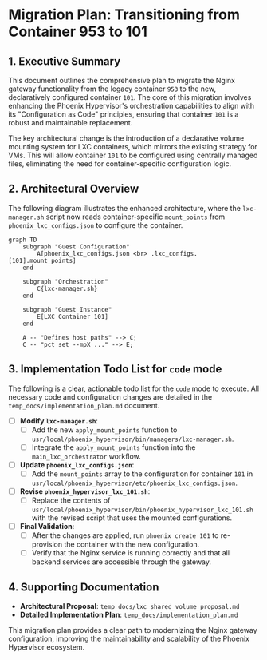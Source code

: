 # Migration Plan: Transitioning from Container 953 to 101

## 1. Executive Summary

This document outlines the comprehensive plan to migrate the Nginx gateway functionality from the legacy container `953` to the new, declaratively configured container `101`. The core of this migration involves enhancing the Phoenix Hypervisor's orchestration capabilities to align with its "Configuration as Code" principles, ensuring that container `101` is a robust and maintainable replacement.

The key architectural change is the introduction of a declarative volume mounting system for LXC containers, which mirrors the existing strategy for VMs. This will allow container `101` to be configured using centrally managed files, eliminating the need for container-specific configuration logic.

## 2. Architectural Overview

The following diagram illustrates the enhanced architecture, where the `lxc-manager.sh` script now reads container-specific `mount_points` from `phoenix_lxc_configs.json` to configure the container.

```mermaid
graph TD
    subgraph "Guest Configuration"
        A[phoenix_lxc_configs.json <br> .lxc_configs.[101].mount_points]
    end

    subgraph "Orchestration"
        C{lxc-manager.sh}
    end

    subgraph "Guest Instance"
        E[LXC Container 101]
    end

    A -- "Defines host paths" --> C;
    C -- "pct set --mpX ..." --> E;
```

## 3. Implementation Todo List for `code` mode

The following is a clear, actionable todo list for the `code` mode to execute. All necessary code and configuration changes are detailed in the `temp_docs/implementation_plan.md` document.

- [ ] **Modify `lxc-manager.sh`**:
    - [ ] Add the new `apply_mount_points` function to `usr/local/phoenix_hypervisor/bin/managers/lxc-manager.sh`.
    - [ ] Integrate the `apply_mount_points` function into the `main_lxc_orchestrator` workflow.

- [ ] **Update `phoenix_lxc_configs.json`**:
    - [ ] Add the `mount_points` array to the configuration for container `101` in `usr/local/phoenix_hypervisor/etc/phoenix_lxc_configs.json`.

- [ ] **Revise `phoenix_hypervisor_lxc_101.sh`**:
    - [ ] Replace the contents of `usr/local/phoenix_hypervisor/bin/phoenix_hypervisor_lxc_101.sh` with the revised script that uses the mounted configurations.

- [ ] **Final Validation**:
    - [ ] After the changes are applied, run `phoenix create 101` to re-provision the container with the new configuration.
    - [ ] Verify that the Nginx service is running correctly and that all backend services are accessible through the gateway.

## 4. Supporting Documentation

*   **Architectural Proposal**: `temp_docs/lxc_shared_volume_proposal.md`
*   **Detailed Implementation Plan**: `temp_docs/implementation_plan.md`

This migration plan provides a clear path to modernizing the Nginx gateway configuration, improving the maintainability and scalability of the Phoenix Hypervisor ecosystem.